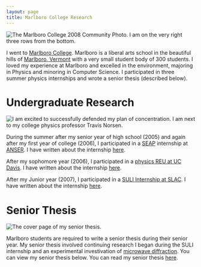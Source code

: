 ```yaml
---
layout: page
title: Marlboro College Research
---
```


![The Marlboro College 2008 Community Photo. I am on the very right
three rows from the
bottom.](http://joshualande.com/wp-content/uploads/marlboro_community_photo_2008-940x626.jpg)

I went to [Marlboro College](http://www.marlboro.edu). Marlboro is
a liberal arts school in the beautiful hills of [Marlboro,
Vermont](http://marlboro.vt.us) with a very small student body of
300 students. I loved my experience at Marlboro and excelled in the
environment, majoring in Physics and minoring in Computer Science.
I participated in three summer physics internships and wrote a
senior thesis (described below).

# Undergraduate Research

![I am excited to successfully defended my plan of concentration.
I am next to my college physics professor Travis
Norsen.](http://joshualande.com/wp-content/uploads/josh_marlboro_orals-580x832.jpg)

During the summer after my senior year of high school (2005) and
again after my first year of college (2006), I participated in a
[SEAP](http://seap.asee.org/program_details) internship at
[ANSER](http://www.anser.org). I have written about the
internship [here](http://joshualande.com/academics/seap-internship).

After my sophomore year (2006), I participated in a [physics REU
at UC Davis](http://london.ucdavis.edu/~reu/REU06/reu06.html). I
have written about the
internship [here](http://joshualande.com/academics/2006-uc-davis-reu).

After my Junior year (2007), I participated in a [SULI Internship
at SLAC](http://www-group.slac.stanford.edu/aao/suli.asp). I have
written about the
internship [here](http://joshualande.com/academics/slac-suli-internship).

# Senior Thesis

![The cover page of my senior thesis.](http://joshualande.com/wp-content/uploads/Lande_Marlboro_Plan_Of_Concentration-940x1216.jpg)

Marlboro students are required to write a senior thesis during their
senior year. My senior thesis involved continuing research I began
during the SULI internship and an experimental investivation of
[microwave
diffraction](http://www.pasco.com/prodCatalog/WA/WA-9316_advanced-microwave-optics-system).
You can view my senior thesis below.  You can read my senior thesis
[here](http://joshualande.com/wp-content/uploads/2013/01/Lande_Marlboro_Plan_Of_Concentration_2008.pdf).

